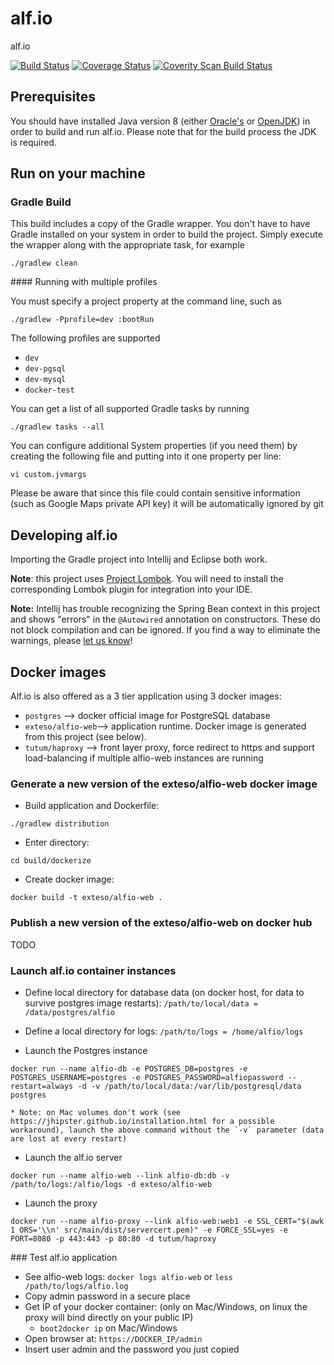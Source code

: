 alf.io
========

alf.io

[![Build Status](http://img.shields.io/travis/exteso/alf.io/master.svg)](https://travis-ci.org/exteso/alf.io) [![Coverage Status](https://img.shields.io/coveralls/exteso/alf.io.svg)](https://coveralls.io/r/exteso/alf.io)
[![Coverity Scan Build Status](https://img.shields.io/coverity/scan/5232.svg)](https://scan.coverity.com/projects/5232)

## Prerequisites

You should have installed Java version 8 (either [Oracle's](http://www.oracle.com/technetwork/java/javase/downloads/index.html) or [OpenJDK](http://openjdk.java.net/install/)) in order to build and run alf.io. Please note that for the build process the JDK is required.

## Run on your machine

### Gradle Build

This build includes a copy of the Gradle wrapper. You don't have to have Gradle installed on your system in order to build
the project. Simply execute the wrapper along with the appropriate task, for example

```
./gradlew clean
```

#### Running with multiple profiles

You must specify a project property at the command line, such as
```
./gradlew -Pprofile=dev :bootRun
```

The following profiles are supported

 * `dev`
 * `dev-pgsql`
 * `dev-mysql`
 * `docker-test`

You can get a list of all supported Gradle tasks by running
```
./gradlew tasks --all
```

You can configure additional System properties (if you need them) by creating the following file and putting into it one property per line:
```
vi custom.jvmargs
```

Please be aware that since this file could contain sensitive information (such as Google Maps private API key) it will be automatically ignored by git

## Developing alf.io
Importing the Gradle project into Intellij and Eclipse both work.

**Note**: this project uses [Project Lombok](https://projectlombok.org/). You will need to install the corresponding Lombok plugin for integration into your IDE.

**Note:** Intellij has trouble recognizing the Spring Bean context in this project and shows "errors" in the `@Autowired` annotation on constructors. These do not block compilation and can be ignored. If you find a way to eliminate the warnings, please [let us know](https://groups.google.com/d/msg/alfio/F6BPMOwsX48/Idd6X6z4BAAJ)!
## Docker images
Alf.io is also offered as a 3 tier application using 3 docker images:

 * `postgres` --> docker official image for PostgreSQL database
 * `exteso/alfio-web`--> application runtime. Docker image is generated from this project (see below).
 * `tutum/haproxy` --> front layer proxy, force redirect to https and support load-balancing if multiple alfio-web instances are running

### Generate a new version of the exteso/alfio-web docker image
 * Build application and Dockerfile:
 ```
 ./gradlew distribution
 ```
 * Enter directory:
 ```
 cd build/dockerize
 ```
 * Create docker image:
 ```
 docker build -t exteso/alfio-web .
 ```

### Publish a new version of the exteso/alfio-web on docker hub
TODO

### Launch alf.io container instances
 * Define local directory for database data (on docker host, for data to survive postgres image restarts):  `/path/to/local/data = /data/postgres/alfio`

 * Define a local directory for logs: `/path/to/logs = /home/alfio/logs`

 * Launch the Postgres instance
 ```
 docker run --name alfio-db -e POSTGRES_DB=postgres -e POSTGRES_USERNAME=postgres -e POSTGRES_PASSWORD=alfiopassword --restart=always -d -v /path/to/local/data:/var/lib/postgresql/data postgres
 ```
    * Note: on Mac volumes don't work (see https://jhipster.github.io/installation.html for a possible workaround), launch the above command without the `-v` parameter (data are lost at every restart)

 * Launch the alf.io server
 ```
 docker run --name alfio-web --link alfio-db:db -v /path/to/logs:/alfio/logs -d exteso/alfio-web
 ```

 * Launch the proxy
 ```
 docker run --name alfio-proxy --link alfio-web:web1 -e SSL_CERT="$(awk 1 ORS='\\n' src/main/dist/servercert.pem)" -e FORCE_SSL=yes -e PORT=8080 -p 443:443 -p 80:80 -d tutum/haproxy
 ```

### Test alf.io application
 * See alfio-web logs: `docker logs alfio-web` or `less /path/to/logs/alfio.log`
 * Copy admin password in a secure place
 * Get IP of your docker container: (only on Mac/Windows, on linux the proxy will bind directly on your public IP)
    * `boot2docker ip` on Mac/Windows
 * Open browser at: `https://DOCKER_IP/admin`
 * Insert user admin and the password you just copied
